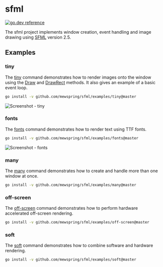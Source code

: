 # sfml

[![go.dev reference](https://img.shields.io/badge/go.dev-reference-007d9c?logo=go&logoColor=white&style=flat-square)](https://pkg.go.dev/github.com/mewspring/sfml)

The sfml project implements window creation, event handling and image drawing using [SFML](http://www.sfml-dev.org/) version 2.5.

## Examples

### tiny

The [tiny](https://github.com/mewspring/sfml/blob/master/examples/tiny/tiny.go#L37) command demonstrates how to render images onto the window using the [Draw](http://godoc.org/github.com/mewspring/sfml/window#Window.Draw) and [DrawRect](http://godoc.org/github.com/mewspring/sfml/window#Window.DrawRect) methods. It also gives an example of a basic event loop.

```bash
go install -v github.com/mewspring/sfml/examples/tiny@master
```

![Screenshot - tiny](https://raw.githubusercontent.com/mewspring/sfml/master/examples/tiny/tiny.png)

### fonts

The [fonts](https://github.com/mewspring/sfml/blob/master/examples/fonts/fonts.go#L39) command demonstrates how to render text using TTF fonts.

```bash
go install -v github.com/mewspring/sfml/examples/fonts@master
```

![Screenshot - fonts](https://raw.githubusercontent.com/mewspring/sfml/master/examples/fonts/fonts.png)

### many

The [many](https://github.com/mewspring/sfml/blob/master/examples/many/many.go#L36) command demonstrates how to create and handle more than one window at once.

```bash
go install -v github.com/mewspring/sfml/examples/many@master
```

### off-screen

The [off-screen](https://github.com/mewspring/sfml/blob/master/examples/off-screen/off-screen.go#L34) command demonstrates how to perform hardware accelerated off-screen rendering.

```bash
go install -v github.com/mewspring/sfml/examples/off-screen@master
```

### soft

The [soft](https://github.com/mewspring/sfml/blob/master/examples/soft/soft.go#L34) command demonstrates how to combine software and hardware rendering.

```bash
go install -v github.com/mewspring/sfml/examples/soft@master
```
